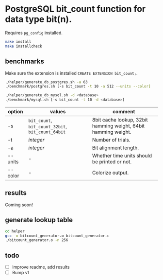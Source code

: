 # PostgreSQL bit_count function for data type bit(n).
Requires `pg_config` installed.

```sh
make install
make installcheck
```

## benchmarks
Make sure the extension is installed `CREATE EXTENSION bit_count;`.

```sh
./helper/generate_db_postgres.sh -a 63
./benchmark/postgres.sh [-s bit_count -t 10 -a 512 --units --color]

./helper/generate_db_mysql.sh -d <database>
./benchmark/mysql.sh [-s bit_count -t 10 -d <database>]
```

option | values | comment
--- | --- | ---
-s | `bit_count`, `bit_count_32bit`, `bit_count_64bit` | 8bit cache lookup, 32bit hamming weight, 64bit hamming weight.
-t | *integer* | Number of trials.
-a | *integer* | Bit alignment length.
--units | - | Whether time units should be printed or not.
--color | - | Colorize output.

## results
Coming soon!

## generate lookup table
```sh
cd helper
gcc -o bitcount_generator.o bitcount_generator.c
./bitcount_generator.o -n 256
```

## todo
* [ ] Improve readme, add results
* [ ] Bump v1
